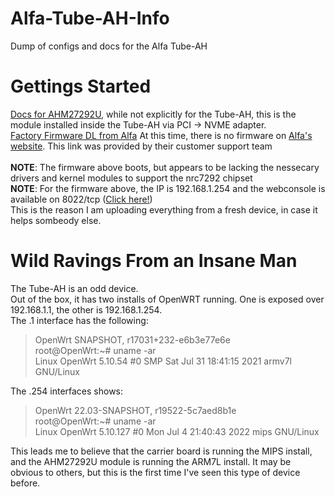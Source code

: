 # Alfa-Tube-AH-Info
Dump of configs and docs for the Alfa Tube-AH

# Gettings Started 
[Docs for AHM27292U](https://docs.alfa.com.tw/Product/AHM27292U/), while not explicitly for the Tube-AH, this is the module installed inside the Tube-AH via PCI -> NVME adapter.<br>
[Factory Firmware DL from Alfa](https://drive.google.com/file/d/1KSlgDL66AJUVrZjVxHLGtyePOj-y7iDj/view?usp=share_link) At this time, there is no firmware on [Alfa's website](https://files.alfa.com.tw/). This link was provided by their customer support team<br>
<br>
**NOTE**: The firmware above boots, but appears to be lacking the nessecary drivers and kernel modules to support the nrc7292 chipset<br>
**NOTE**: For the firmware above, the IP is 192.168.1.254 and the webconsole is available on 8022/tcp ([Click here!](http://192.168.1.254:8022))<br>
This is the reason I am uploading everything from a fresh device, in case it helps sombeody else.

# Wild Ravings From an Insane Man
The Tube-AH is an odd device. <br>
Out of the box, it has two installs of OpenWRT running. One is exposed over 192.168.1.1, the other is 192.168.1.254. <br>
The .1 interface has the following: <br>
>  OpenWrt SNAPSHOT, r17031+232-e6b3e77e6e <br> 
> root@OpenWrt:~# uname -ar <br>
> Linux OpenWrt 5.10.54 #0 SMP Sat Jul 31 18:41:15 2021 armv7l GNU/Linux

The .254 interfaces shows:<br>
> OpenWrt 22.03-SNAPSHOT, r19522-5c7aed8b1e <br>
> root@OpenWrt:~# uname -ar <br>
> Linux OpenWrt 5.10.127 #0 Mon Jul 4 21:40:43 2022 mips GNU/Linux <br>

This leads me to believe that the carrier board is running the MIPS install, and the AHM27292U module is running the ARM7L install. It may be obvious to others, but this is the first time I've seen this type of device before.
